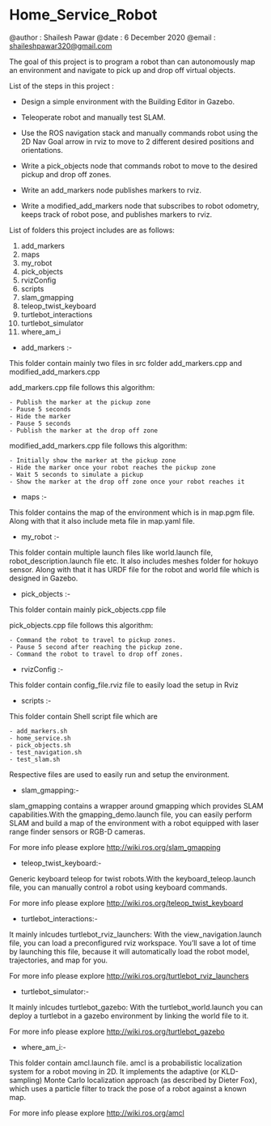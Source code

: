# Home_Service_Robot

@author       : Shailesh Pawar
@date         : 6 December 2020
@email        : shaileshpawar320@gmail.com

The goal of this project is to program a robot than can autonomously map an environment and navigate to pick up and drop off virtual objects. 


List of the steps in this project :

* Design a simple environment with the Building Editor in Gazebo.

* Teleoperate robot and manually test SLAM.
   
* Use the ROS navigation stack and manually commands robot using the 2D Nav Goal arrow in rviz to move to 2 different desired positions and orientations.

* Write a pick_objects node that commands robot to move to the desired pickup and drop off zones.

* Write an add_markers node publishes markers to rviz.

* Write a modified_add_markers node that subscribes to robot odometry, keeps track of robot pose, and publishes markers to rviz.


List of folders this project includes are as follows:

1. add_markers
2. maps
3. my_robot
4. pick_objects
5. rvizConfig
6. scripts
7. slam_gmapping
8. teleop_twist_keyboard
9. turtlebot_interactions
10. turtlebot_simulator
11. where_am_i



* add_markers :- 

This folder contain mainly two files in src folder add_markers.cpp and modified_add_markers.cpp


add_markers.cpp file follows this algorithm:

    - Publish the marker at the pickup zone
    - Pause 5 seconds
    - Hide the marker
    - Pause 5 seconds
    - Publish the marker at the drop off zone


modified_add_markers.cpp file follows this algorithm:

    - Initially show the marker at the pickup zone
    - Hide the marker once your robot reaches the pickup zone
    - Wait 5 seconds to simulate a pickup
    - Show the marker at the drop off zone once your robot reaches it


* maps :-

This folder contains the map of the environment which is in map.pgm file.
Along with that it also include meta file in map.yaml file.


* my_robot :-

This folder contain multiple launch files like world.launch file, robot_description.launch file etc.
It also includes meshes folder for hokuyo sensor. Along with that it has URDF file for the robot and world file which is designed in Gazebo.


* pick_objects :-

This folder contain mainly pick_objects.cpp file

pick_objects.cpp file follows this algorithm:

    - Command the robot to travel to pickup zones.
    - Pause 5 second after reaching the pickup zone.
    - Command the robot to travel to drop off zones.


* rvizConfig :-

This folder contain config_file.rviz file to easily load the setup in Rviz


* scripts :-

This folder contain Shell script file which are 

    - add_markers.sh 
    - home_service.sh
    - pick_objects.sh
    - test_navigation.sh
    - test_slam.sh

Respective files are used to easily run and setup the environment.


* slam_gmapping:-

slam_gmapping contains a wrapper around gmapping which provides SLAM capabilities.With the gmapping_demo.launch file, you can easily perform SLAM and build a map of the environment with a robot equipped with laser range finder sensors or RGB-D cameras.

For more info please explore http://wiki.ros.org/slam_gmapping


* teleop_twist_keyboard:-

Generic keyboard teleop for twist robots.With the keyboard_teleop.launch file, you can manually control a robot using keyboard commands.

For more info please explore http://wiki.ros.org/teleop_twist_keyboard


* turtlebot_interactions:- 

It mainly inlcudes turtlebot_rviz_launchers: With the view_navigation.launch file, you can load a preconfigured rviz workspace. You’ll save a lot of time by launching this file, because it will automatically load the robot model, trajectories, and map for you. 

For more info please explore http://wiki.ros.org/turtlebot_rviz_launchers


* turtlebot_simulator:-

It mainly inlcudes turtlebot_gazebo: With the turtlebot_world.launch you can deploy a turtlebot in a gazebo environment by linking the world file to it. 

For more info please explore http://wiki.ros.org/turtlebot_gazebo


* where_am_i:-

This folder contain amcl.launch file.
amcl is a probabilistic localization system for a robot moving in 2D. It implements the adaptive (or KLD-sampling) Monte Carlo localization approach (as described by Dieter Fox), which uses a particle filter to track the pose of a robot against a known map.

For more info please explore http://wiki.ros.org/amcl

 
